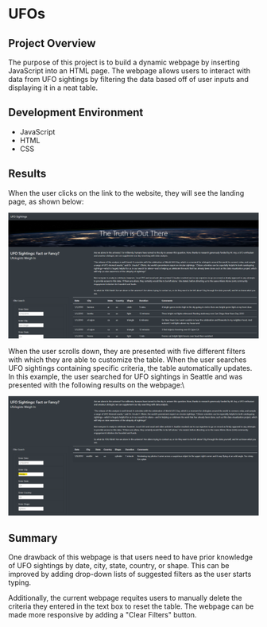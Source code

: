 # UFOs

## Project Overview

The purpose of this project is to build a dynamic webpage by inserting JavaScript into an HTML page. The webpage allows users to interact with data from UFO sightings by filtering the data based off of user inputs and displaying it in a neat table.

## Development Environment

* JavaScript
* HTML
* CSS

## Results

When the user clicks on the link to the website, they will see the landing page, as shown below:

![LandingPage](Resources/LandingPage.png)

When the user scrolls down, they are presented with five different filters with which they are able to customize the table. When the user searches UFO sightings containing specific criteria, the table automatically updates. In this example, the user searched for UFO sightings in Seattle and was presented with the following results on the webpage:\


![search](Resources/search.png)



## Summary

One drawback of this webpage is that users need to have prior knowledge of UFO sightings by date, city, state, country, or shape. This can be improved by adding drop-down lists of suggested filters as the user starts typing.

Additionally, the current webpage requites users to manually delete the criteria they entered in the text box to reset the table. The webpage can be made more responsive by adding a "Clear Filters" button.

